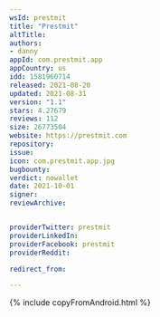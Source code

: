 ```yaml
---
wsId: prestmit
title: "Prestmit"
altTitle: 
authors:
- danny
appId: com.prestmit.app
appCountry: us
idd: 1581960714
released: 2021-08-20
updated: 2021-08-31
version: "1.1"
stars: 4.27679
reviews: 112
size: 26773504
website: https://prestmit.com
repository: 
issue: 
icon: com.prestmit.app.jpg
bugbounty: 
verdict: nowallet
date: 2021-10-01
signer: 
reviewArchive:


providerTwitter: prestmit
providerLinkedIn: 
providerFacebook: prestmit
providerReddit: 

redirect_from:

---
```


{% include copyFromAndroid.html %}
